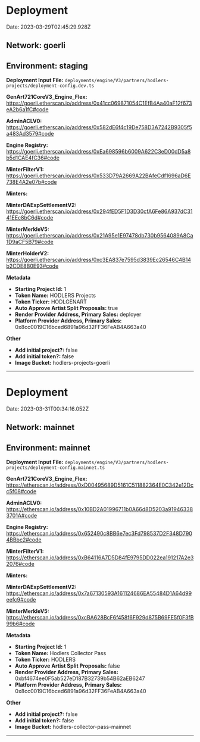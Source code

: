 
# Deployment

Date: 2023-03-29T02:45:29.928Z

## **Network:** goerli

## **Environment:** staging

**Deployment Input File:** `deployments/engine/V3/partners/hodlers-projects/deployment-config.dev.ts`

**GenArt721CoreV3_Engine_Flex:** https://goerli.etherscan.io/address/0x41cc069871054C1EfB4Aa40aF12f673eA2b6a1fC#code

**AdminACLV0:** https://goerli.etherscan.io/address/0x582dE6f4c19De758D3A7242B9305f5a483Ad3579#code

**Engine Registry:** https://goerli.etherscan.io/address/0xEa698596b6009A622C3eD00dD5a8b5d1CAE4fC36#code

**MinterFilterV1:** https://goerli.etherscan.io/address/0x533D79A2669A22BAfeCdf1696aD6E738E4A2e07b#code

**Minters:**

**MinterDAExpSettlementV2:** https://goerli.etherscan.io/address/0x294fED5F1D3D30cfA6Fe86A937dC3141EEc8bC6d#code

**MinterMerkleV5:** https://goerli.etherscan.io/address/0x21A95e1E97478db730b9564089A8Ca1D9aCF5B79#code

**MinterHolderV2:** https://goerli.etherscan.io/address/0xc3EA837e7595d3839Ec26546C4B14b2CDE8B0E93#code



**Metadata**

- **Starting Project Id:** 1
- **Token Name:** HODLERS Projects
- **Token Ticker:** HODLGENART
- **Auto Approve Artist Split Proposals:** true
- **Render Provider Address, Primary Sales:** deployer
- **Platform Provider Address, Primary Sales:** 0x8cc0019C16bced6891a96d32FF36FeAB4A663a40

**Other**

- **Add initial project?:** false
- **Add initial token?:** false
- **Image Bucket:** hodlers-projects-goerli

---


# Deployment

Date: 2023-03-31T00:34:16.052Z

## **Network:** mainnet

## **Environment:** mainnet

**Deployment Input File:** `deployments/engine/V3/partners/hodlers-projects/deployment-config.mainnet.ts`

**GenArt721CoreV3_Engine_Flex:** https://etherscan.io/address/0xD00495689D5161C511882364E0C342e12Dcc5f08#code

**AdminACLV0:** https://etherscan.io/address/0x10BD2A01996711b0A66d8D5203a919463383701A#code

**Engine Registry:** https://etherscan.io/address/0x652490c8BB6e7ec3Fd798537D2F348D7904BBbc2#code

**MinterFilterV1:** https://etherscan.io/address/0xB64116A7D5D84fE9795DD022ea191217A2e32076#code

**Minters:**

**MinterDAExpSettlementV2:** https://etherscan.io/address/0x7a67130593A161124686EA55484D1A64d99eefc9#code

**MinterMerkleV5:** https://etherscan.io/address/0xcBA628BcF6f458f6F929d875B69FE5f0F3fB99b6#code



**Metadata**

- **Starting Project Id:** 1
- **Token Name:** Hodlers Collector Pass
- **Token Ticker:** HODLERS
- **Auto Approve Artist Split Proposals:** false
- **Render Provider Address, Primary Sales:** 0xbf4674ee0F5ab527eD187B32739b54B62aEB6247
- **Platform Provider Address, Primary Sales:** 0x8cc0019C16bced6891a96d32FF36FeAB4A663a40

**Other**

- **Add initial project?:** false
- **Add initial token?:** false
- **Image Bucket:** hodlers-collector-pass-mainnet

---

